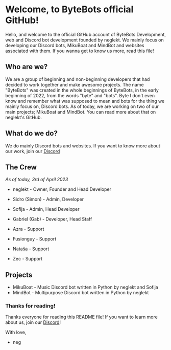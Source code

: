 # Welcome, to ByteBots official GitHub!
Hello, and welcome to the official GitHub account of ByteBots Development, web and Discord bot development founded by neglekt. We mainly focus on developing our Discord bots, MikuBoat and MindBot and websites associated with them. If you wanna get to know us more, read this file!

## Who are we?
We are a group of beginning and non-beginning developers that had decided to work together and make awesome projects. The name "ByteBots" was created in the whole beginnings of ByteBots, in the early beginning of 2022, from the words "byte" and "bots". Byte I don't even know and remember what was supposed to mean and bots for the thing we mainly focus on, Discord bots. As of today, we are working on two of our main projects; MikuBoat and MindBot. You can read more about that on neglekt's GitHub.

## What do we do?
We do mainly Discord bots and websites. If you want to know more about our work, join our [Discord](https://discord.gg/JarZxP2WBE)

## The Crew
*As of today, 3rd of April 2023*

- neglekt - Owner, Founder and Head Developer
- Sidro (Simon) - Admin, Developer
- Sofija - Admin, Head Developer

- Gabriel (Gab) - Developer, Head Staff

- Azra - Support
- Fusionguy - Support
- Nataša - Support
- Zec - Support

## Projects

- MikuBoat - Music Discord bot written in Python by neglekt and Sofija
- MindBot - Multipurpose Discord bot written in Python by neglekt

### Thanks for reading!
Thanks everyone for reading this README file! If you want to learn more about us, join our [Discord](https://discord.gg/JarZxP2WBE)!

With love,
- neg
